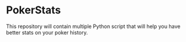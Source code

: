 # PokerStats
This repository will contain multiple Python script that will help you have better stats on your poker history.
